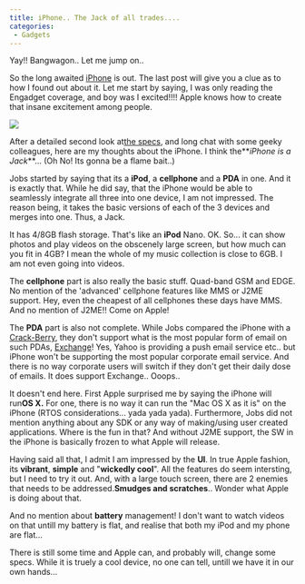 ```yaml
---
title: iPhone.. The Jack of all trades....
categories: 
 - Gadgets
---
```


Yay!! Bangwagon.. Let me jump on..

So the long awaited [iPhone][0] is out. The last post will give you a clue as to how I found out about it. Let me start by saying, I was only reading the Engadget coverage, and boy was I excited!!!! Apple knows how to create that insane excitement among people.

![](http://www.engadget.com/media/2007/01/dsc_0182.jpg)

After a detailed second look at[the specs][1], and long chat with some geeky colleagues, here are my thoughts about the iPhone. I think the**_iPhone is a Jack_**... (Oh No! Its gonna be a flame bait..)

Jobs started by saying that its a **iPod**, a **cellphone** and a **PDA** in one. And it is exactly that. While he did say, that the iPhone would be able to seamlessly integrate all three into one device, I am not impressed. The reason being, it takes the basic versions of each of the 3 devices and merges into one. Thus, a Jack.

It has 4/8GB flash storage. That's like an **iPod** Nano. OK. So... it can show photos and play videos on the obscenely large screen, but how much can you fit in 4GB? I mean the whole of my music collection is close to 6GB. I am not even going into videos.

The **cellphone** part is also really the basic stuff. Quad-band GSM and EDGE. No mention of the 'advanced' cellphone features like MMS or J2ME support. Hey, even the cheapest of all cellphones these days have MMS. And no mention of J2ME!! Come on Apple!

The **PDA** part is also not complete. While Jobs compared the iPhone with a [Crack-Berry][2], they don't support what is the most popular form of email on such PDAs, [Exchange][3]! Yes, Yahoo is providing a push email service etc.. but iPhone won't be supporting the most popular corporate email service. And there is no way corporate users will switch if they don't get their daily dose of emails. It does support Exchange.. Ooops..

It doesn't end here. First Apple surprised me by saying the iPhone will run**OS X.** For one, there is no way it can run the "Mac OS X as it is" on the iPhone (RTOS considerations... yada yada yada). Furthermore, Jobs did not mention anything about any SDK or any way of making/using user created applications. Where is the fun in that? And without J2ME support, the SW in the iPhone is basically frozen to what Apple will release.

Having said all that, I admit I am impressed by the **UI**. In true Apple fashion, its **vibrant**, **simple** and "**wickedly cool**". All the features do seem intersting, but I need to try it out. And, with a large touch screen, there are 2 enemies that needs to be addressed.**Smudges and scratches**.. Wonder what Apple is doing about that.

And no mention about **battery** management! I don't want to watch videos on that untill my battery is flat, and realise that both my iPod and my phone are flat...

There is still some time and Apple can, and probably will, change some specs. While it is truely a cool device, no one can tell, untill we have it in our own hands...


[0]: http://www.apple.com/iphone/
[1]: http://thewheat.wordpress.com/2007/01/10/mind-blowing/
[2]: http://www.blackberry.com/
[3]: http://www.microsoft.com/exchange/default.mspx